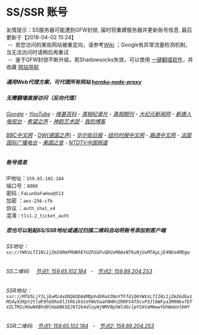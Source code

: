 # SS/SSR 账号 

友情提示：SS服务器可能遭到GFW封锁, 届时将重建服务器并更新账号信息, 最后更新于【2018-04-02 15:24】
<br/>&nbsp;--&nbsp; 若您访问的某些网站被重定向，请参考[Wiki](https://github.com/gfw-breaker/ssr-accounts/wiki) ；Google有异常流量检测机制，当无法访问时请稍后再重试
<br/>&nbsp;--&nbsp; 鉴于GFW封锁不断升级，若Shadowsocks失效，可以使用 [一键翻墙软件](http://144.202.110.140:10000/fgate/)，并收藏 [网站导航](https://github.com/gfw-breaker/open-proxy/blob/master/README.md) 

##### 通用Web代理方案，可代理所有网站 [heroku-node-proxy](https://github.com/gfw-breaker/heroku-node-proxy#--end--) 

#####  无需翻墙直接访问（反向代理）
######  [Google](http://144.202.103.248:8888/search?q=425事件) - [YouTube](http://144.202.103.248:8700/results?search_query=425事件) - [维基百科](http://144.202.103.248:8100/wiki/喬高-麥塔斯調查報告) - [真相纪录片](http://144.202.103.248:10080/videos) - [真相期刊](http://144.202.103.248:8300/display.aspx?category_id=3&zhuanti_id=2) - [大纪元新闻网](http://144.202.103.248:10080) - [新唐人电视台](http://144.202.103.248:8000) - [希望之声](http://144.202.103.248:8200) - [神韵艺术团](http://144.202.103.248:8000/xtr/gb/prog673.html) - [我的博客](http://144.202.103.248:10000/)<br/> <br/> [BBC中文网](http://144.202.103.248:9100/zhongwen) - [DW(德国之声)](http://144.202.103.248:9200/zh/在线报导/s-9058?&zhongwen=simp) - [华尔街日报](http://144.202.103.248:9300) - [纽约时报中文网](http://144.202.103.248:9400) - [路透中文网](http://144.202.103.248:9500/) - [法国国际广播电台](http://144.202.103.248:9600/) - [美国之音](http://144.202.103.248:9700/) - [NTDTV中国频道](http://144.202.103.248:10080/videos/tv.html)


##### 账号信息
IP地址：`159.65.102.184`  
端口号：`8080`  
密码  : `FaLunDaFaHao@513`  
加密  ：`aes-256-cfb`  
协议  ：`auth_sha1_v4`  
混淆  : `tls1.2_ticket_auth`  

##### 您也可以粘贴SS/SSR地址或通过扫描二维码自动将账号添加到客户端

######  SS地址： `ss://YWVzLTI1Ni1jZmI6RmFMdW5EYUZhSGFvQDUxM0AxNTkuNjUuMTAyLjE4NDo4MDgw`   
######  SS二维码: &nbsp;&nbsp; <a href="http://159.65.102.184/info/ss.html" target="_blank">节点1: 159.65.102.184</a> &nbsp;&nbsp;-&nbsp;&nbsp; <a href="http://159.89.204.253/info/ss.html" target="_blank">节点2: 159.89.204.253</a>

######  SSR地址： `ssr://MTU5LjY1LjEwMi4xODQ6ODA4MDphdXRoX3NoYTFfdjQ6YWVzLTI1Ni1jZmI6dGxzMS4yX3RpY2tldF9hdXRoOlJtRk1kVzVFWVVaaFNHRnZRRFV4TXcvP3JlbWFya3M9NkxTbTVZLTM1cHUwNXBhd0lHaDBkSEJ6T2k4dloyWjNMV0p5WldGclpYSXVaMmwwYUhWaUxtbHY`     
######  SSR二维码: &nbsp;&nbsp;<a href="http://159.65.102.184/info/ssr.html" target="_blank">节点1: 159.65.102.184</a> &nbsp;&nbsp;-&nbsp;&nbsp; <a href="http://159.89.204.253/info/ssr.html" target="_blank">节点2: 159.89.204.253</a>


